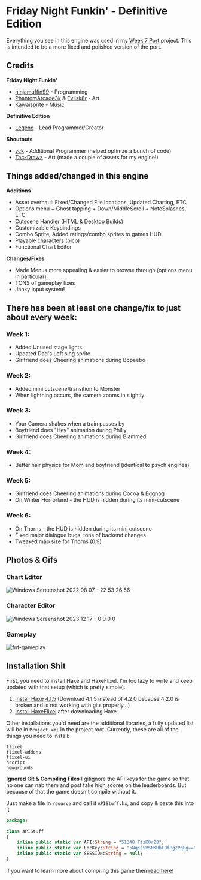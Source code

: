 # Friday Night Funkin' - Definitive Edition

Everything you see in this engine was used in my [Week 7 Port](https://github.com/LegendLOL/Funkin-Week7) project. This is intended to be a more fixed and polished version of the port.

## Credits
**Friday Night Funkin'**
- [ninjamuffin99](https://twitter.com/ninja_muffin99) - Programming
- [PhantomArcade3k](https://twitter.com/phantomarcade3k?lang=en) & [Evilsk8r](https://twitter.com/evilsk8r) - Art
- [Kawaisprite](https://twitter.com/kawaisprite) - Music

**Definitive Edition**
- [Legend](https://twitter.com/AnimatingLegend) - Lead Programmer/Creator

**Shoutouts**
- [yck](https://github.com/YckenEhh) - Additional Programmer (helped optimze a bunch of code)
- [TackDrawz](https://www.youtube.com/channel/UCAPDPJuunLWQJzOXA_3yEfw) - Art (made a couple of assets for my engine!)

## Things added/changed in this engine
**Additions**
- Asset overhaul: Fixed/Changed File locations, Updated Charting, ETC
- Options menu + Ghost tapping + Down/MiddleScroll + NoteSplashes, ETC
- Cutscene Handler (HTML & Desktop Builds)
- Customizable Keybindings
- Combo Sprite, Added ratings/combo sprites to games HUD
- Playable characters (pico)
- Functional Chart Editor

**Changes/Fixes**
- Made Menus more appealing & easier to browse through (options menu in particular)
- TONS of gameplay fixes
- Janky Input system!

## There has been at least one change/fix to just about every week:
### Week 1:
* Added Unused stage lights
* Updated Dad's Left sing sprite
* Girlfriend does Cheering animations during Bopeebo
### Week 2:
* Added mini cutscene/transition to Monster
* When lightning occurs, the camera zooms in slightly
### Week 3:
* Your Camera shakes when a train passes by
* Boyfriend does "Hey" animation during Philly
* Girlfriend does Cheering animations during Blammed
### Week 4:
* Better hair physics for Mom and boyfriend (identical to psych engines)
### Week 5:
* Girlfriend does Cheering animations during Cocoa & Eggnog
* On Winter Horrorland - the HUD is hidden during its mini-cutscene
### Week 6:
* On Thorns - the HUD is hidden during its mini cutscene
* Fixed major dialogue bugs, tons of backend changes
* Tweaked map size for Thorns (0.9)

## Photos & Gifs

### Chart Editor
![Windows Screenshot 2022 08 07 - 22 53 26 56](https://user-images.githubusercontent.com/83415030/184576058-f06ddf19-7c07-494f-8529-0739b286bead.png)

### Character Editor
![Windows Screenshot 2023 12 17 - 0 0 0 0](https://cdn.discordapp.com/attachments/707022397789831261/1186123403783065691/image.png?ex=65921a80&is=657fa580&hm=d3f4dc2108f9d55e828020cf5d2617211750b813f314fe0e7912ee4ee7c120c6&)

### Gameplay
![fnf-gameplay](https://github.com/AnimatingLegend/Funkin-Definitive-Edition/assets/83415030/546aced4-6c30-4d3f-93ed-a70fb06314ca)

## Installation Shit
First, you need to install Haxe and HaxeFlixel. I'm too lazy to write and keep updated with that setup (which is pretty simple). 
1. [Install Haxe 4.1.5](https://haxe.org/download/version/4.1.5/) (Download 4.1.5 instead of 4.2.0 because 4.2.0 is broken and is not working with gits properly...)
2. [Install HaxeFlixel](https://haxeflixel.com/documentation/install-haxeflixel/) after downloading Haxe

Other installations you'd need are the additional libraries, a fully updated list will be in `Project.xml` in the project root. Currently, these are all of the things you need to install:
```
flixel
flixel-addons
flixel-ui
hscript
newgrounds
```
**Ignored Git & Compiling Files**
I gitignore the API keys for the game so that no one can nab them and post fake high scores on the leaderboards. But because of that the game
doesn't compile without it.

Just make a file in `/source` and call it `APIStuff.hx`, and copy & paste this into it

```haxe
package;

class APIStuff
{
	inline public static var API:String = "51348:TtzK0rZ8";
	inline public static var EncKey:String = "5NqKsSVSNKHbF9fPgZPqPg==";
	inline public static var SESSION:String = null;
}

```
if you want to learn more about compiling this game then [read here!](https://github.com/ninjamuffin99/Funkin/blob/master/README.md#compiling-game)

